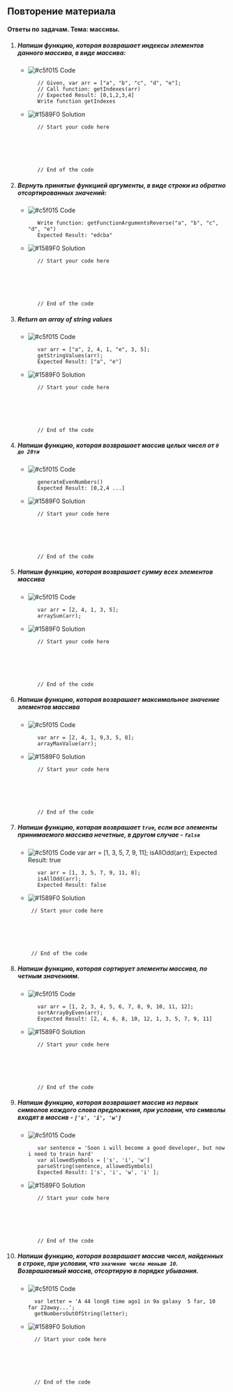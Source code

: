 ## Повторение материала

#### Ответы по задачам. Тема: массивы.
1. ##### Напиши функцию, которая возврашает индексы элементов данного массива, в виде массива:
   * ![#c5f015](https://placehold.it/15/c5f015/000000?text=+) Code

            // Given, var arr = ["a", "b", "c", "d", "e"];
            // Call function: getIndexes(arr)
            // Expected Result: [0,1,2,3,4] 
            Write function getIndexes
   * ![#1589F0](https://placehold.it/15/1589F0/000000?text=+) Solution        

            // Start your code here
            
            
            
            
            
            
            // End of the code

2. ##### Вернуть принятые функцией аргументы, в виде строки из обратно отсортированных значений:
   * ![#c5f015](https://placehold.it/15/c5f015/000000?text=+) Code
   
            Write function: getFunctionArgumentsReverse("a", "b", "c", "d", "e")
            Expected Result: "edcba" 
   * ![#1589F0](https://placehold.it/15/1589F0/000000?text=+) Solution        

            // Start your code here
            
            
            
            
            
            
            // End of the code
3. ##### Return an array of string values
   * ![#c5f015](https://placehold.it/15/c5f015/000000?text=+) Code
   
            var arr = ["a", 2, 4, 1, "e", 3, 5];
            getStringValues(arr);
            Expected Result: ["a", "e"]
   * ![#1589F0](https://placehold.it/15/1589F0/000000?text=+) Solution        

            // Start your code here
            
            
            
            
            
            
            // End of the code
4. ##### Напиши функцию, которая возврашает массив целых чисел от ```0 до 20ти```
   * ![#c5f015](https://placehold.it/15/c5f015/000000?text=+) Code
   
            generateEvenNumbers()
            Expected Result: [0,2,4 ...]
   * ![#1589F0](https://placehold.it/15/1589F0/000000?text=+) Solution        

            // Start your code here
            
            
            
            
            
            
            // End of the code
5. ##### Напиши функцию, которая возврашает сумму всех элементов массива
   * ![#c5f015](https://placehold.it/15/c5f015/000000?text=+) Code
   
            var arr = [2, 4, 1, 3, 5];
            arraySum(arr);
   * ![#1589F0](https://placehold.it/15/1589F0/000000?text=+) Solution        

            // Start your code here
            
            
            
            
            
            
            // End of the code
6. ##### Напиши функцию, которая возврашает максимальное значение элементов массива
   * ![#c5f015](https://placehold.it/15/c5f015/000000?text=+) Code
   
            var arr = [2, 4, 1, 9,3, 5, 8];
            arrayMaxValue(arr);
   * ![#1589F0](https://placehold.it/15/1589F0/000000?text=+) Solution        

            // Start your code here
            
            
            
            
            
            
            // End of the code
7. ##### Напиши функцию, котарая возврашает ```true```, если все элементы принимаемого массива нечетные, в другом случае - ```false```
   * ![#c5f015](https://placehold.it/15/c5f015/000000?text=+) Code
            var arr = [1, 3, 5, 7, 9, 11];
            isAllOdd(arr);
            Expected Result: true
            
            var arr = [1, 3, 5, 7, 9, 11, 8];
            isAllOdd(arr);
            Expected Result: false
   * ![#1589F0](https://placehold.it/15/1589F0/000000?text=+) Solution        

          // Start your code here
          
          
          
          
          
          
          // End of the code
8. ##### Напиши функцию, которая сортирует элементы массива, по четным значениям.
   * ![#c5f015](https://placehold.it/15/c5f015/000000?text=+) Code
   
            var arr = [1, 2, 3, 4, 5, 6, 7, 8, 9, 10, 11, 12];
            sortArrayByEven(arr);
            Expected Result: [2, 4, 6, 8, 10, 12, 1, 3, 5, 7, 9, 11]
   * ![#1589F0](https://placehold.it/15/1589F0/000000?text=+) Solution     
      
            // Start your code here
            
            
            
            
            
            
            // End of the code
9. ##### Напиши функцию, которая возврашает массив из первых символов каждого слова предложения, при условии, что символы входят в массив - ```['s', 'i', 'w']```
   * ![#c5f015](https://placehold.it/15/c5f015/000000?text=+) Code
   
            var sentence = 'Soon i will become a good developer, but now i need to train hard'
            var allowedSymbols = ['s', 'i', 'w']
            parseString(sentence, allowedSymbols)
            Expected Result: ['s', 'i', 'w', 'i' ];
   * ![#1589F0](https://placehold.it/15/1589F0/000000?text=+) Solution        

            // Start your code here
            
            
            
            
            
            
            // End of the code
10. ##### Напиши функцию, которая возврашает массив чисел, найденных в строке, при условии, что ```значение числа меньше 10```. Возврашаемый массив, отсортирую в порядке убывания.
    * ![#c5f015](https://placehold.it/15/c5f015/000000?text=+) Code
   
            var letter = 'A 44 long8 time ago1 in 9a galaxy  5 far, 10 far 22away...';
            getNumbersOutOfString(letter);
    * ![#1589F0](https://placehold.it/15/1589F0/000000?text=+) Solution        

            // Start your code here
            
            
            
            
            
            
            // End of the code
